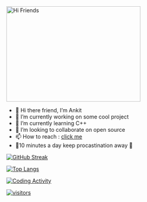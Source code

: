 <img alt="Hi Friends" src="https://user-images.githubusercontent.com/83267083/209550973-05b84bcf-fbf7-447b-b1df-d8f1aaf6c35b.gif" width="350" height="250">

- 👋 Hi there friend, I’m Ankit <br>
- 👀 I’m currently working on some cool project<br>
- 🌱 I’m currently learning C++<br>
- 💞️ I’m looking to collaborate on open source<br>
- 📫 How to reach : [click me](http://www.linkedin.com/in/itsakpatel)<br>
- 💭10 minutes a day keep procastination away 💯<br>

<!---
ItsAnkitPatel/ItsAnkitPatel is a ✨ special ✨ repository because its `README.md` (this file) appears on your GitHub profile.
You can click the Preview link to take a look at your changes. -->

[![GitHub Streak](http://github-readme-streak-stats.herokuapp.com?user=itsankitpatel&theme=buefy&background=FFFFFF)](https://github.com/ItsAnkitPatel)


<!-- [![Ankit's GitHub stats-Dark](https://github-readme-stats.vercel.app/api?username=itsankitpatel&&hi&hide=contribs,issues,stars&count_private=true&show_icons=true&theme=dark#gh-dark-mode-only)](https://github.com/itsankitpatel/github-readme-stats#gh-dark-mode-only)
[![Ankit's GitHub stats-Light](https://github-readme-stats.vercel.app/api?username=itsankitpatel&hi&hide=contribs,issues,stars&count_private=true&show_icons=true&theme=default#gh-light-mode-only)](https://github.com/itsankitpatel/github-readme-stats#gh-light-mode-only)
 -->
 
<!--
[![Ankit's wakatime stats](https://github-readme-stats.vercel.app/api/wakatime?username=itsankitpatel)](https://wakatime.com/@6b7cac37-991e-4ffb-b45b-e24bc4871035) -->
[![Top Langs](https://github-readme-stats.vercel.app/api/top-langs?username=itsankitpatel&show_icons=true&locale=en&layout=compact)](https://github.com/ItsAnkitPatel)

[![Coding Activity](https://wakatime.com/badge/user/6b7cac37-991e-4ffb-b45b-e24bc4871035.svg)](https://wakatime.com/@6b7cac37-991e-4ffb-b45b-e24bc4871035)

[![visitors](https://visitor-badge.laobi.icu/badge?page_id=itsankitpatel)](https://github.com/ItsAnkitPatel)
